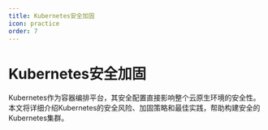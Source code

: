 ```yaml
---
title: Kubernetes安全加固
icon: practice
order: 7
---
```


# Kubernetes安全加固

Kubernetes作为容器编排平台，其安全配置直接影响整个云原生环境的安全性。本文将详细介绍Kubernetes的安全风险、加固策略和最佳实践，帮助构建安全的Kubernetes集群。
